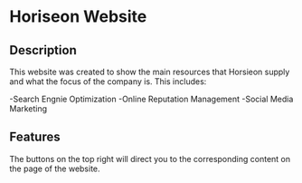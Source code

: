 # Horiseon Website


## Description

This website was created to show the main resources that Horsieon supply and what the focus of the company is. This includes:

-Search Engnie Optimization
-Online Reputation Management
-Social Media Marketing

## Features

The buttons on the top right will direct you to the corresponding content on the page of the website.